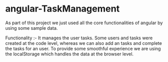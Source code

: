 # angular-TaskManagement

As part of this project we just used all the core functionalities of angular by using some sample data. 

Functionality :- It manages the user tasks. Some users and tasks were created at the code level, whereas we can also add an tasks and complete the tasks for an user. To provide some smoothful experience we are using the localStorage which handles the data at the browser level.
